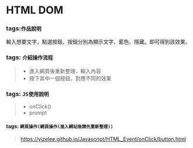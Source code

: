 # HTML DOM
### tags:`作品說明`  
輸入想要文字，點選按鈕，按鈕分別為顯示文字、藍色、隱藏。即可得到該效果。
### tags: `介紹操作流程`  
> * 進入網頁後重新整理，輸入內容
> * 按下其中一個按鈕，對應不同的效果
### tags: `JS使用說明`
>* onClick()
>* prompt
#### tags: `網頁操作(網頁操作(進入網站後請先重新整理))`
>https://yizelee.github.io/Javascript/HTML_Event/onClick/button.html
